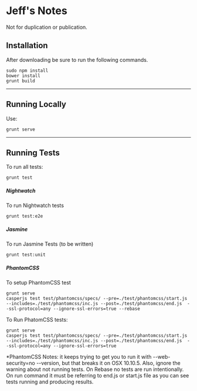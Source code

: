 # Jeff's Notes

Not for duplication or publication.

## Installation
After downloading be sure to run the following commands.

	sudo npm install
	bower install
	grunt build

---

## Running Locally
Use:

	grunt serve

---

## Running Tests
To run all tests:

	grunt test

##### Nightwatch
To run Nightwatch tests

	grunt test:e2e

##### Jasmine
To run Jasmine Tests (to be written)

	grunt test:unit

##### PhantomCSS
To setup PhantomCSS test

	grunt serve
	casperjs test test/phantomcss/specs/ --pre=./test/phantomcss/start.js --includes=./test/phantomcss/inc.js --post=./test/phantomcss/end.js  --ssl-protocol=any --ignore-ssl-errors=true --rebase


To Run PhatomCSS tests:

	grunt serve
	casperjs test test/phantomcss/specs/ --pre=./test/phantomcss/start.js --includes=./test/phantomcss/inc.js --post=./test/phantomcss/end.js  --ssl-protocol=any --ignore-ssl-errors=true


*PhantomCSS Notes: it keeps trying to get you to run it with --web-security=no --version, but that breaks it on OSX 10.10.5. Also, ignore the warning about not running tests. On Rebase no tests are run intentionally. On run command it must be referring to end.js or start.js file as you can see tests running and producing results.